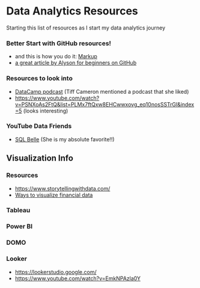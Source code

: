 # Data Analytics Resources
Starting this list of resources as I start my data analytics journey

### Better Start with GitHub resources!
- and this is how you do it: [Markup](https://docs.github.com/en/get-started/writing-on-github/getting-started-with-writing-and-formatting-on-github/basic-writing-and-formatting-syntax)
- [a great article by Alyson for beginners on GitHub](https://medium.com/free-code-camp/5-github-tips-for-new-coders-2f312689ffd5)

### Resources to look into
- [DataCamp podcast](datacamp.com) (Tiff Cameron mentioned a podcast that she liked)
- https://www.youtube.com/watch?v=PSNXoAs2FtQ&list=PLMx7ftQxw8EHCwwxovg_eq10nosSSTrGl&index=5 (looks interesting)

### YouTube Data Friends
- [SQL Belle](https://www.youtube.com/@sqlbelle) (She is my absolute favorite!!)

## Visualization Info
### Resources
- https://www.storytellingwithdata.com/
- [Ways to visualize financial data](https://flourish.studio/blog/visualizing-financial-data/)
  
### Tableau

### Power BI

### DOMO

### Looker
- https://lookerstudio.google.com/
- https://www.youtube.com/watch?v=EmkNPAzla0Y
